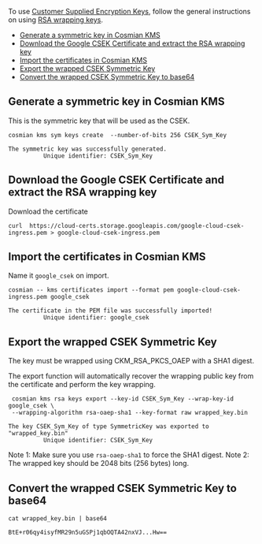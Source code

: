 To
use [Customer Supplied Encryption Keys](https://cloud.google.com/docs/security/encryption/customer-supplied-encryption-keys),
follow the general instructions on
using [RSA wrapping keys](https://cloud.google.com/compute/docs/disks/customer-supplied-encryption?hl=en#rsa-encryption).

<!-- TOC -->
  * [Generate a symmetric key in Cosmian KMS](#generate-a-symmetric-key-in-cosmian-kms)
  * [Download the Google CSEK Certificate and extract the RSA wrapping key](#download-the-google-csek-certificate-and-extract-the-rsa-wrapping-key)
  * [Import the certificates in Cosmian KMS](#import-the-certificates-in-cosmian-kms)
  * [Export the wrapped CSEK Symmetric Key](#export-the-wrapped-csek-symmetric-key)
  * [Convert the wrapped CSEK Symmetric Key to base64](#convert-the-wrapped-csek-symmetric-key-to-base64)
<!-- TOC -->

## Generate a symmetric key in Cosmian KMS

This is the symmetric key that will be used as the CSEK.

```shell
cosmian kms sym keys create  --number-of-bits 256 CSEK_Sym_Key

The symmetric key was successfully generated.
          Unique identifier: CSEK_Sym_Key
```

## Download the Google CSEK Certificate and extract the RSA wrapping key

Download the certificate

```shell
curl  https://cloud-certs.storage.googleapis.com/google-cloud-csek-ingress.pem > google-cloud-csek-ingress.pem
```

## Import the certificates in Cosmian KMS

Name it `google_csek` on import.

```shell
cosmian -- kms certificates import --format pem google-cloud-csek-ingress.pem google_csek

The certificate in the PEM file was successfully imported!
          Unique identifier: google_csek
````

## Export the wrapped CSEK Symmetric Key

The key must be wrapped using CKM_RSA_PKCS_OAEP with a SHA1 digest.

The export function will automatically recover the wrapping public key from the certificate and perform the key
wrapping.

```shell
 cosmian kms rsa keys export --key-id CSEK_Sym_Key --wrap-key-id google_csek \
 --wrapping-algorithm rsa-oaep-sha1 --key-format raw wrapped_key.bin
 
The key CSEK_Sym_Key of type SymmetricKey was exported to "wrapped_key.bin"
          Unique identifier: CSEK_Sym_Key
```

Note 1: Make sure you use `rsa-oaep-sha1` to force the SHA1 digest.
Note 2: The wrapped key should be 2048 bits (256 bytes) long.

## Convert the wrapped CSEK Symmetric Key to base64

```shell
cat wrapped_key.bin | base64 

BtE+r06qy4isyfMR29n5uGSPj1qbOQTA42nxVJ...Hw==
```